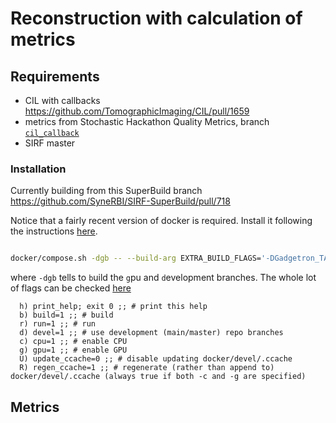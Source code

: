 # Reconstruction with calculation of metrics

## Requirements

- CIL with callbacks https://github.com/TomographicImaging/CIL/pull/1659
- metrics from Stochastic Hackathon Quality Metrics, branch [`cil_callback`](https://github.com/TomographicImaging/Hackathon-000-Stochastic-QualityMetrics/tree/cil_callback)
- SIRF master

### Installation

Currently building from this SuperBuild branch https://github.com/SyneRBI/SIRF-SuperBuild/pull/718

Notice that a fairly recent version of docker is required. Install it following the instructions [here](https://docs.docker.com/engine/install/ubuntu/).

```bash

docker/compose.sh -dgb -- --build-arg EXTRA_BUILD_FLAGS='-DGadgetron_TAG=6202fb7352a14fb82817b57a97d928c988eb0f4b -DISMRMRD_TAG=v1.13.7 -Dsiemens_to_ismrmrd_TAG=v1.2.11 -DDEVEL_BUILD=ON -DBUILD_CIL=ON -DCCPi-Regularisation-Toolkit_TAG=origin/master' --build-arg RUN_CTEST=0

```
where `-dgb` tells to `b`uild the `g`pu and `d`evelopment branches. The whole lot of flags can be checked [here](https://github.com/SyneRBI/SIRF-SuperBuild/blob/c21a2a45591550a6e257fc6f3dc343294b2c3127/docker/compose.sh#L24-L31)

```
  h) print_help; exit 0 ;; # print this help
  b) build=1 ;; # build
  r) run=1 ;; # run
  d) devel=1 ;; # use development (main/master) repo branches
  c) cpu=1 ;; # enable CPU
  g) gpu=1 ;; # enable GPU
  U) update_ccache=0 ;; # disable updating docker/devel/.ccache
  R) regen_ccache=1 ;; # regenerate (rather than append to) docker/devel/.ccache (always true if both -c and -g are specified)
```


## Metrics
